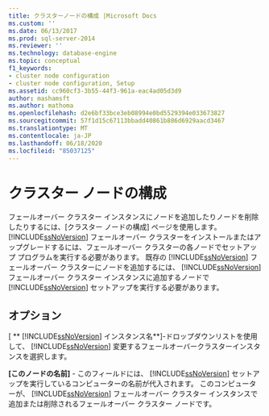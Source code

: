 ```yaml
---
title: クラスターノードの構成 |Microsoft Docs
ms.custom: ''
ms.date: 06/13/2017
ms.prod: sql-server-2014
ms.reviewer: ''
ms.technology: database-engine
ms.topic: conceptual
f1_keywords:
- cluster node configuration
- cluster node configuration, Setup
ms.assetid: cc960cf3-3b55-44f3-961a-eac4ad05d3d9
author: mashamsft
ms.author: mathoma
ms.openlocfilehash: d2e6bf33bce3eb08994e0bd5529394e033673827
ms.sourcegitcommit: 57f1d15c67113bbadd40861b886d6929aacd3467
ms.translationtype: MT
ms.contentlocale: ja-JP
ms.lasthandoff: 06/18/2020
ms.locfileid: "85037125"
---
```

# <a name="cluster-node-configuration"></a>クラスター ノードの構成
  フェールオーバー クラスター インスタンスにノードを追加したりノードを削除したりするには、[クラスター ノードの構成] ページを使用します。 [!INCLUDE[ssNoVersion](../../includes/ssnoversion-md.md)] フェールオーバー クラスターをインストールまたはアップグレードするには、フェールオーバー クラスターの各ノードでセットアップ プログラムを実行する必要があります。 既存の [!INCLUDE[ssNoVersion](../../includes/ssnoversion-md.md)] フェールオーバー クラスターにノードを追加するには、 [!INCLUDE[ssNoVersion](../../includes/ssnoversion-md.md)] フェールオーバー クラスター インスタンスに追加するノードで [!INCLUDE[ssNoVersion](../../includes/ssnoversion-md.md)] セットアップを実行する必要があります。  
  
## <a name="options"></a>オプション  
 [ ** [!INCLUDE[ssNoVersion](../../includes/ssnoversion-md.md)] インスタンス名**]-ドロップダウンリストを使用して、 [!INCLUDE[ssNoVersion](../../includes/ssnoversion-md.md)] 変更するフェールオーバークラスターインスタンスを選択します。  
  
 **[このノードの名前]** - このフィールドには、 [!INCLUDE[ssNoVersion](../../includes/ssnoversion-md.md)] セットアップを実行しているコンピューターの名前が代入されます。 このコンピューターが、 [!INCLUDE[ssNoVersion](../../includes/ssnoversion-md.md)] フェールオーバー クラスター インスタンスで追加または削除されるフェールオーバー クラスター ノードです。  
  
  
